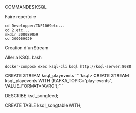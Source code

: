  COMMANDES KSQL
 
 Faire repertoire
 
 ```
 cd Developper/INF1069etc...
 cd 2.etc...
 mkdir 300089059
 cd 300089059
 ```
 
 Creation d'un Stream
 
 Aller a KSQL bash
 
 ```docker-compose exec ksql-cli ksql http://ksql-server:8088```
 
 
 
 
 
 
 
CREATE STREAM ksql_playevents
````ksql> CREATE STREAM ksql_playevents WITH (KAFKA_TOPIC='play-events', VALUE_FORMAT='AVRO');```


DESCRIBE ksql_songfeed;

CREATE TABLE ksql_songtable WITH;
